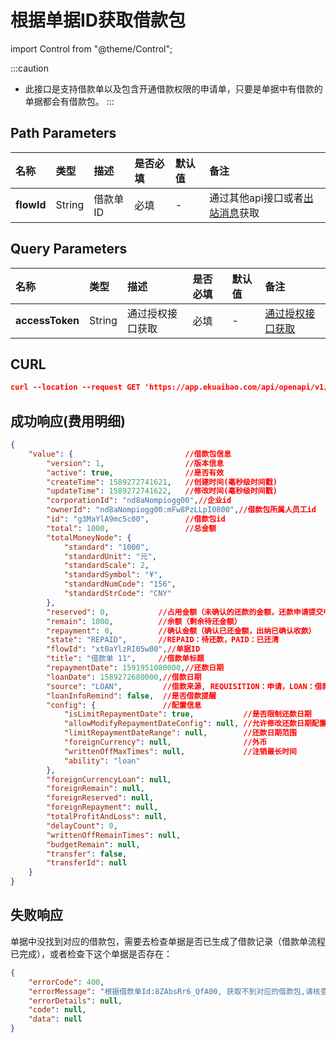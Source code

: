 # 根据单据ID获取借款包

import Control from "@theme/Control";

<Control
method="GET"
url="/api/openapi/v1/loans/getLoanInfoByFlowId/$`flowId`"
/>

:::caution
- 此接口是支持借款单以及包含开通借款权限的申请单，只要是单据中有借款的单据都会有借款包。
:::

## Path Parameters
| 名称 | 类型 | 描述 | 是否必填 | 默认值 | 备注 |
| :--- | :--- | :--- | :--- |:--- | :--- |
| **flowId** | String | 借款单ID | 必填 | - | 通过其他api接口或者[出站消息](/docs/open-api/outbound-message/outbound-new)获取 |

## Query Parameters
| 名称 | 类型 | 描述 | 是否必填 | 默认值 | 备注 |
| :--- | :--- | :--- | :--- |:--- | :--- |
| **accessToken** | String | 通过授权接口获取 | 必填 | - | [通过授权接口获取](/docs/open-api/getting-started/auth) |

## CURL
```json
curl --location --request GET 'https://app.ekuaibao.com/api/openapi/v1/loans/getLoanInfoByFlowId/$2a8bsS2qFgck00?accessToken=TNQbsyYQV80I00'
```

## 成功响应(费用明细)
```json
{
    "value": {                         //借款包信息
        "version": 1,                  //版本信息
        "active": true,                //是否有效
        "createTime": 1589272741621,   //创建时间(毫秒级时间戳)
        "updateTime": 1589272741622,   //修改时间(毫秒级时间戳)
        "corporationId": "nd8aNompiogg00",//企业id
        "ownerId": "nd8aNompiogg00:mFw8PzLLpI0800",//借款包所属人员工id
        "id": "g3MaYlA9mc5c00",        //借款包id
        "total": 1000,                 //总金额
        "totalMoneyNode": {
            "standard": "1000",
            "standardUnit": "元",
            "standardScale": 2,
            "standardSymbol": "¥",
            "standardNumCode": "156",
            "standardStrCode": "CNY"
        },
        "reserved": 0,           //占用金额（未确认的还款的金额，还款申请提交中，出纳未确认收款）
        "remain": 1000,          //余额（剩余待还金额）
        "repayment": 0,          //确认金额（确认已还金额，出纳已确认收款）
        "state": "REPAID",       //REPAID：待还款，PAID：已还清
        "flowId": "xt0aYlzRI05w00",//单据ID
        "title": "借款单 11",     //借款单标题
        "repaymentDate": 1591951080000,//还款日期
        "loanDate": 1589272680000,//借款日期
        "source": "LOAN",         //借款来源, REQUISITION：申请，LOAN：借款-默认借款包是借款生成的
        "loanInfoRemind": false,  //是否借款提醒
        "config": {               //配置信息
            "isLimitRepaymentDate": true,           //是否限制还款日期
            "allowModifyRepaymentDateConfig": null, //允许修改还款日期配置
            "limitRepaymentDateRange": null,        //还款日期范围
            "foreignCurrency": null,                //外币
            "writtenOffMaxTimes": null,             //注销最长时间
            "ability": "loan" 
        },
        "foreignCurrencyLoan": null,
        "foreignRemain": null,
        "foreignReserved": null,
        "foreignRepayment": null,
        "totalProfitAndLoss": null,
        "delayCount": 0,
        "writtenOffRemainTimes": null,
        "budgetRemain": null,
        "transfer": false,
        "transferId": null
    }
}
```

## 失败响应
单据中没找到对应的借款包，需要去检查单据是否已生成了借款记录（借款单流程已完成），或者检查下这个单据是否存在：
```json
{
    "errorCode": 400,
    "errorMessage": "根据借款单Id:8ZAbsRr6_QfA00, 获取不到对应的借款包,请核查",
    "errorDetails": null,
    "code": null,
    "data": null
}
```







